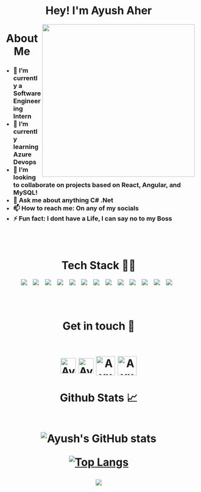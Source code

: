 <h1 align="center">Hey! I'm Ayush Aher </h1>

<img class="fit-picture" align="right"
     width="400" height="400"
     src="https://i.imgur.com/iigzIrT.png">
<h1 align="center">About Me</h1>

<!--
Here are some ideas to get you started:
-->

<h3>
  
- 🔭 I’m currently a Software Engineering Intern
- 🌱 I’m currently learning Azure Devops
- 👯 I’m looking to collaborate on projects based on React, Angular, and MySQL!
- 💬 Ask me about anything C# .Net  
- 📫 How to reach me: On any of my socials
- ⚡ Fun fact: I dont have a Life, I can say no to my Boss
</h3>
<br />
<br>

<h1 align="center">Tech Stack 👩‍💻</h1>
<p align="center">
  <img src="https://img.shields.io/badge/django-092E20.svg?&style=for-the-badge&logo=django&logoColor=white" />&nbsp;&nbsp;&nbsp;
  <img src="https://img.shields.io/badge/python-3670A0?style=for-the-badge&logo=python&logoColor=ffdd54" />&nbsp;&nbsp;&nbsp;
  <img src="https://img.shields.io/badge/csharp-3670A0?style=for-the-badge&logo=csharp&logoColor=ffdd54" />&nbsp;&nbsp;&nbsp;
  <img src="https://img.shields.io/badge/bootstrap-563d7c.svg?&style=for-the-badge&logo=bootstrap&logoColor=white" />&nbsp;&nbsp;&nbsp;
  <img src="https://img.shields.io/badge/Sqlite-20639B.svg?&style=for-the-badge&logo=sqlite&logoColor=white" />&nbsp;&nbsp;&nbsp;
  <img src="https://img.shields.io/badge/javascript-%23323330.svg?style=for-the-badge&logo=javascript&logoColor=%23F7DF1E" />&nbsp;&nbsp;&nbsp;
  <img src="https://img.shields.io/badge/c++-%2300599C.svg?style=for-the-badge&logo=c%2B%2B&logoColor=white"/>&nbsp;&nbsp;&nbsp; 
  <img src="https://img.shields.io/badge/c-%2300599C.svg?style=for-the-badge&logo=c&logoColor=white"/>&nbsp;&nbsp;&nbsp; 
  <img src="https://img.shields.io/badge/css3-%231572B6.svg?style=for-the-badge&logo=css3&logoColor=white"/>&nbsp;&nbsp;&nbsp; 
  <img src="https://img.shields.io/badge/html5-%23E34F26.svg?style=for-the-badge&logo=html5&logoColor=white"/>&nbsp;&nbsp;&nbsp; 
  <img src="https://img.shields.io/badge/typescript-%23007ACC.svg?style=for-the-badge&logo=typescript&logoColor=white"/>&nbsp;&nbsp;&nbsp; 
  <img src="https://img.shields.io/badge/react-%2320232a.svg?style=for-the-badge&logo=react&logoColor=%2361DAFB"/>&nbsp;&nbsp;&nbsp; 
  <img src="https://img.shields.io/badge/mysql-%2300f.svg?style=for-the-badge&logo=mysql&logoColor=white"/>&nbsp;&nbsp;&nbsp; 
</p>     

<br />
<br>


<h1 align="center">Get in touch 🤝
<br />
<br>

[<img align="center" alt="AyushAher | Linkedln" width="40px" src="https://cdn2.iconfinder.com/data/icons/social-media-2285/512/1_Linkedin_unofficial_colored_svg-512.png" />][linkedin]
[<img align="center" alt="AyushAher | Instagram" width="40px" src="https://cdn2.iconfinder.com/data/icons/social-media-2285/512/1_Instagram_colored_svg_1-512.png" />][instagram]
[<img align="center" alt="AyushAher | Gmail" width="50px" src="https://cdn4.iconfinder.com/data/icons/logos-brands-in-colors/48/google-gmail-512.png"/>][gmail]
[<img align="center" alt="AyushAher | DEV" width="50px" src="https://cdn1.iconfinder.com/data/icons/logos-and-brands-3/512/84_Dev_logo_logos-512.png"/>][Dev]

</h1>

<h1 align="center">Github Stats 📈
<br />
<br>     
     
     
![Ayush's GitHub stats](https://github-readme-stats.vercel.app/api?username=AyushAher&show_icons=true&theme=dark&count_private=true)      
     
[![Top Langs](https://github-readme-stats.vercel.app/api/top-langs/?username=AyushAher&layout=compact&theme=dark)](https://github.com/AyushAher/github-readme-stats)

<p align="center">
   <img src="https://komarev.com/ghpvc/?username=AyushAher&label=PROFILE+VIEWS&style=flat-square&color=blue")
</p>  
     

[linkedin]: https://www.linkedin.com/in/ayushaher118/
[instagram]: https://www.instagram.com/ayushaher118/
[gmail]: ayushaher118@gmail.com
[Dev]: https://dev.to/ayushaher
